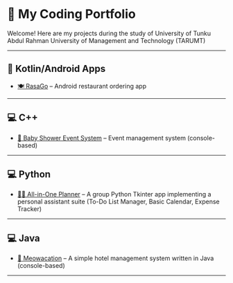 # 🌟 My Coding Portfolio

Welcome! Here are my projects during the study of University of Tunku Abdul Rahman University of Management and Technology (TARUMT)

---

## 📱 Kotlin/Android Apps
- [🍽️ RasaGo](https://github.com/ChloeXYean/RasaGo.git) – Android restaurant ordering app 

---

## 💻 C++
- [🎉 Baby Shower Event System](https://github.com/ChloeXYean/BabyShowerEventSystem.git) – Event management system (console-based)

---

## 💻 Python
- [🧑‍💻 All-in-One Planner](https://github.com/ChloeXYean/Personal-Assistant-Software-System.git) – A group Python Tkinter app implementing a personal assistant suite (To-Do List Manager, Basic Calendar, Expense Tracker)

---

## 💻 Java
- [🐾 Meowacation](https://github.com/ChloeXYean/Meowacation.git) – A simple hotel management system written in Java (console-based)

---
